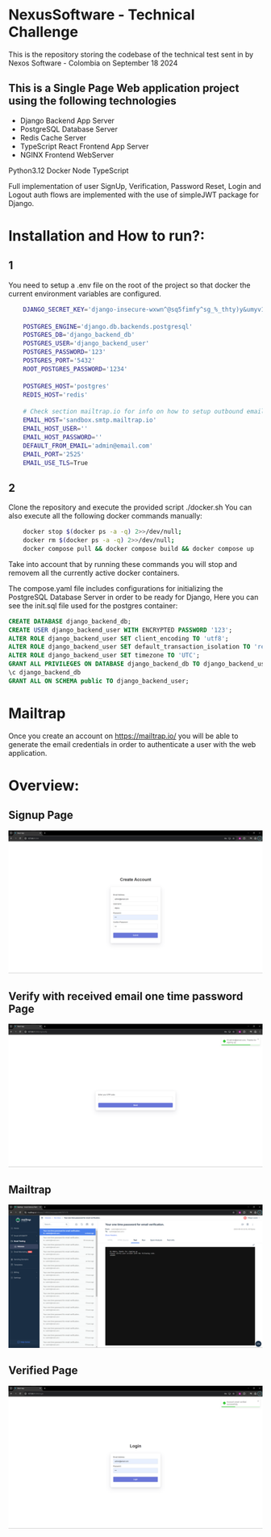 # NexusSoftware - Technical Challenge
This is the repository storing the codebase of the technical test sent in by Nexos Software - Colombia on September 18 2024

## This is a Single Page Web application project using the following technologies
- Django Backend App Server
- PostgreSQL Database Server
- Redis Cache Server
- TypeScript React Frontend App Server
- NGINX Frontend WebServer

Python3.12
Docker
Node
TypeScript

Full implementation of user SignUp, Verification, Password Reset, Login and Logout auth flows are implemented with the use of simpleJWT package for Django.

# Installation and How to run?:
## 1
You need to setup a .env file on the root of the project so that docker the current environment variables are configured.
``` bash
    DJANGO_SECRET_KEY='django-insecure-wxwn^@sq5fimfy^sg_%_thty)y&umyv1+xr%j$97kgdoku9)mt'

    POSTGRES_ENGINE='django.db.backends.postgresql'
    POSTGRES_DB='django_backend_db'
    POSTGRES_USER='django_backend_user'
    POSTGRES_PASSWORD='123'
    POSTGRES_PORT='5432'
    ROOT_POSTGRES_PASSWORD='1234'

    POSTGRES_HOST='postgres'
    REDIS_HOST='redis'

    # Check section mailtrap.io for info on how to setup outbound email testing and validation.
    EMAIL_HOST='sandbox.smtp.mailtrap.io'
    EMAIL_HOST_USER=''
    EMAIL_HOST_PASSWORD=''
    DEFAULT_FROM_EMAIL='admin@email.com'
    EMAIL_PORT='2525'
    EMAIL_USE_TLS=True
```
## 2
Clone the repository and execute the provided script ./docker.sh
You can also execute all the following docker commands manually:
``` bash
    docker stop $(docker ps -a -q) 2>>/dev/null;
    docker rm $(docker ps -a -q) 2>>/dev/null;
    docker compose pull && docker compose build && docker compose up
```
Take into account that by running these commands you will stop and removem all the currently active docker containers.

The compose.yaml file includes configurations for initializing the PostgreSQL Database Server in order to be ready for Django,
Here you can see the init.sql file used for the postgres container:
``` sql
CREATE DATABASE django_backend_db;
CREATE USER django_backend_user WITH ENCRYPTED PASSWORD '123';
ALTER ROLE django_backend_user SET client_encoding TO 'utf8';
ALTER ROLE django_backend_user SET default_transaction_isolation TO 'read committed';
ALTER ROLE django_backend_user SET timezone TO 'UTC';
GRANT ALL PRIVILEGES ON DATABASE django_backend_db TO django_backend_user;
\c django_backend_db
GRANT ALL ON SCHEMA public TO django_backend_user;
```

# Mailtrap
Once you create an account on https://mailtrap.io/ you will be able to generate the email credentials in order to authenticate a user with the web application.


# Overview:
## Signup Page
![signup](images/SignUp.PNG "Signup")
## Verify with received email one time password Page
![verify](images/VerifyRegistrationOTP.PNG "Verify")
## Mailtrap
![mailtrap](images/mailtrap.PNG "mailtrap")
## Verified Page
![verified](images/Verified.PNG "Verified")
